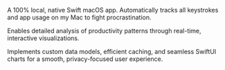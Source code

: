 A 100% local, native Swift macOS app. Automatically tracks all keystrokes and app usage on my Mac to fight procrastination. 

Enables detailed analysis of productivity patterns through real-time, interactive visualizations. 

Implements custom data models, efficient caching, and seamless SwiftUI charts for a smooth, privacy-focused user experience.

